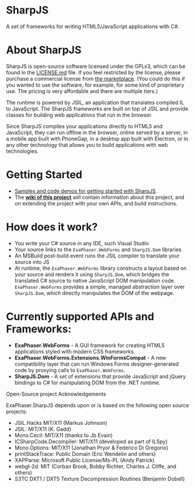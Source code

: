 # SharpJS
A set of frameworks for writing HTML5/JavaScript applications with C#.

# About SharpJS

SharpJS is open-source software licensed under the GPLv3, which can be found in the [LICENSE.md](LICENSE.md) file.
If you feel restricted by the license, please purchase a commercial license from [the marketplace]( http://exaphaser.binpress.com/product/sharpjs/3760#pricing). (You could do this if you wanted to use the software, for example, for some kind of proprietary use. The pricing is very affordable and there are multiple tiers.)

The runtime is powered by JSIL, an application that translates compiled IL to JavaScript. The SharpJS frameworks are built on top of JSIL and provide classes for building web applications that run in the browser.

Since SharpJS compiles your applications directly to HTML5 and JavaScript, they can run offline in the browser, online served by a server, in a mobile app built with PhoneGap, in a desktop app built with Electron, or in any other technology that allows you to build applications with web technologies.

# Getting Started
- [Samples and code demos for getting started with SharpJS](https://github.com/ZetaPhase/SharpJS-Demos).
- The **[wiki of this project](https://github.com/exaphaser/SharpJS/wiki)** will contain information about this project, and on extending the project with your own APIs, and build instructions.

# How does it work?
- You write your C# source in any IDE, such Visual Studio
- Your source links to the `ExaPhaser.WebForms` and `SharpJS.Dom` libraries
- An MSBuild post-build event runs the JSIL compiler to translate your source into JS
- At runtime, the `ExaPhaser.WebForms` library constructs a layout based on your source and renders it using `SharpJS.Dom`, which bridges the translated C# source to native JavaScript DOM manipulation code. `ExaPhaser.WebForms` provides a simple, managed abstraction layer over `SharpJS.Dom`, which directly manipulates the DOM of the webpage.


# Currently supported APIs and Frameworks:
- **ExaPhaser.WebForms** - A GUI framework for creating HTML5 applications styled with modern CSS frameworks.
- **ExaPhaser.WebForms.Extensions.WinFormsCompat** - A new compatibility layer that can run Windows Forms designer-generated code by proxying calls to `ExaPhaser.WebForms`.
- **SharpJS.Dom** - A set of extensions that provide JavaScript and jQuery bindings to C# for manipulating DOM from the .NET runtime.

Open-Source project Acknowledgements

ExaPhaser.SharpJS depends upon or is based on the following open source projects:

 * JSIL.Hacks MIT/X11 (Markus Johnson)
 * JSIL: MIT/X11 (K. Gadd)
 * Mono.Cecil: MIT/X11 (thanks to Jb Evain)
 * ICSharpCode.Decompiler: MIT/X11 (developed as part of ILSpy)
 * Mono.Options: MIT/X11 (Jonathan Pryor & Federico Di Gregorio)
 * printStackTrace: Public Domain (Eric Wendelin and others)
 * XAPParse: Microsoft Public License/Ms-PL (Andy Patrick)
 * webgl-2d: MIT (Corban Brook, Bobby Richter, Charles J. Cliffe, and others)
 * S3TC DXT1 / DXT5 Texture Decompression Routines (Benjamin Dobell)
